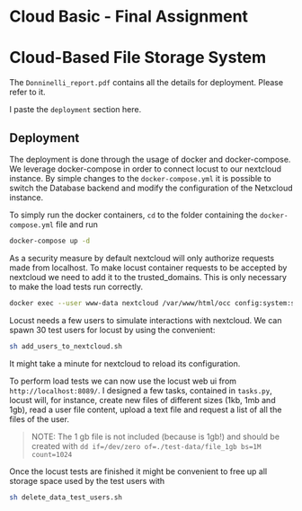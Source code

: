 # Cloud Basic - Final Assignment
# Cloud-Based File Storage System

The `Donninelli_report.pdf` contains all the details for deployment. Please refer to it. 

I paste the `deployment` section here.

## Deployment

The deployment is done through the usage of docker and docker-compose. We leverage docker-compose in order to connect locust to our nextcloud instance. By simple changes to the `docker-compose.yml` it is possible to switch the Database backend and modify the configuration of the Netxcloud instance.

To simply run the docker containers, `cd` to the folder containing the `docker-compose.yml` file and run
```bash
docker-compose up -d
```

As a security measure by default nextcloud will only authorize requests made from localhost. To make locust container requests to be accepted by nextcloud we need to add it to the trusted_domains. This is only necessary to make the load tests run correctly.

```bash
docker exec --user www-data nextcloud /var/www/html/occ config:system:set trusted_domains 1 --value=nextcloud
```

Locust needs a few users to simulate interactions with nextcloud. We can spawn 30 test users for locust by using the convenient:
```bash
sh add_users_to_nextcloud.sh
```

It might take a minute for nextcloud to reload its configuration.

To perform load tests we can now use the locust web ui from `http://localhost:8089/`. I designed a few tasks, contained in `tasks.py`, locust will, for instance, create new files of different sizes (1kb, 1mb and 1gb), read a user file content, upload a text file and request a list of all the files of the user.
> NOTE: The 1 gb file is not included (because is 1gb!) and should be created with
`dd if=/dev/zero of=./test-data/file_1gb bs=1M count=1024`

Once the locust tests are finished it might be convenient to free up all storage space used by the test users with
```bash
sh delete_data_test_users.sh
```